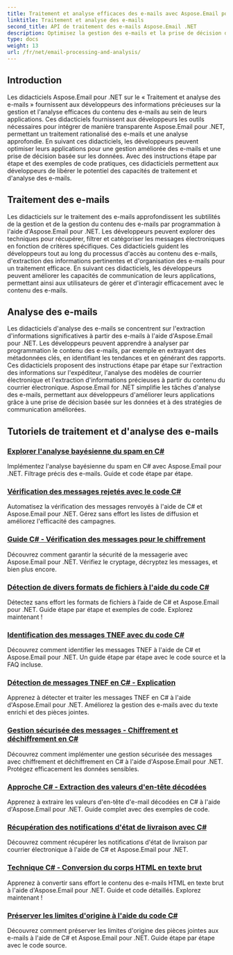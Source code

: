 ```yaml
---
title: Traitement et analyse efficaces des e-mails avec Aspose.Email pour .NET
linktitle: Traitement et analyse des e-mails
second_title: API de traitement des e-mails Aspose.Email .NET
description: Optimisez la gestion des e-mails et la prise de décision de votre application avec les didacticiels Aspose.Email for .NET sur le traitement rationalisé des e-mails et l'analyse approfondie. Apprenez à récupérer, organiser et analyser le contenu des e-mails par programmation. Explorez des exemples pratiques de stratégies de communication améliorées et basées sur les données.
type: docs
weight: 13
url: /fr/net/email-processing-and-analysis/
---
```


## Introduction

Les didacticiels Aspose.Email pour .NET sur le « Traitement et analyse des e-mails » fournissent aux développeurs des informations précieuses sur la gestion et l'analyse efficaces du contenu des e-mails au sein de leurs applications. Ces didacticiels fournissent aux développeurs les outils nécessaires pour intégrer de manière transparente Aspose.Email pour .NET, permettant un traitement rationalisé des e-mails et une analyse approfondie. En suivant ces didacticiels, les développeurs peuvent optimiser leurs applications pour une gestion améliorée des e-mails et une prise de décision basée sur les données. Avec des instructions étape par étape et des exemples de code pratiques, ces didacticiels permettent aux développeurs de libérer le potentiel des capacités de traitement et d'analyse des e-mails.

## Traitement des e-mails

Les didacticiels sur le traitement des e-mails approfondissent les subtilités de la gestion et de la gestion du contenu des e-mails par programmation à l'aide d'Aspose.Email pour .NET. Les développeurs peuvent explorer des techniques pour récupérer, filtrer et catégoriser les messages électroniques en fonction de critères spécifiques. Ces didacticiels guident les développeurs tout au long du processus d'accès au contenu des e-mails, d'extraction des informations pertinentes et d'organisation des e-mails pour un traitement efficace. En suivant ces didacticiels, les développeurs peuvent améliorer les capacités de communication de leurs applications, permettant ainsi aux utilisateurs de gérer et d'interagir efficacement avec le contenu des e-mails.

## Analyse des e-mails

Les didacticiels d'analyse des e-mails se concentrent sur l'extraction d'informations significatives à partir des e-mails à l'aide d'Aspose.Email pour .NET. Les développeurs peuvent apprendre à analyser par programmation le contenu des e-mails, par exemple en extrayant des métadonnées clés, en identifiant les tendances et en générant des rapports. Ces didacticiels proposent des instructions étape par étape sur l'extraction des informations sur l'expéditeur, l'analyse des modèles de courrier électronique et l'extraction d'informations précieuses à partir du contenu du courrier électronique. Aspose.Email for .NET simplifie les tâches d'analyse des e-mails, permettant aux développeurs d'améliorer leurs applications grâce à une prise de décision basée sur les données et à des stratégies de communication améliorées.

## Tutoriels de traitement et d'analyse des e-mails
### [Explorer l'analyse bayésienne du spam en C#](./exploring-bayesian-spam-analysis-in-csharp/)
Implémentez l'analyse bayésienne du spam en C# avec Aspose.Email pour .NET. Filtrage précis des e-mails. Guide et code étape par étape.
### [Vérification des messages rejetés avec le code C#](./verifying-bounced-messages-with-csharp-code/)
Automatisez la vérification des messages renvoyés à l'aide de C# et Aspose.Email pour .NET. Gérez sans effort les listes de diffusion et améliorez l'efficacité des campagnes. 
### [Guide C# - Vérification des messages pour le chiffrement](./csharp-guide-checking-messages-for-encryption/)
Découvrez comment garantir la sécurité de la messagerie avec Aspose.Email pour .NET. Vérifiez le cryptage, décryptez les messages, et bien plus encore.
### [Détection de divers formats de fichiers à l'aide du code C#](./detecting-various-file-formats-using-csharp-code/)
Détectez sans effort les formats de fichiers à l’aide de C# et Aspose.Email pour .NET. Guide étape par étape et exemples de code. Explorez maintenant !
### [Identification des messages TNEF avec du code C#](./identifying-tnef-messages-with-csharp-code/)
Découvrez comment identifier les messages TNEF à l'aide de C# et Aspose.Email pour .NET. Un guide étape par étape avec le code source et la FAQ incluse.
### [Détection de messages TNEF en C# - Explication](./tnef-message-detection-in-csharp-explained/)
Apprenez à détecter et traiter les messages TNEF en C# à l'aide d'Aspose.Email pour .NET. Améliorez la gestion des e-mails avec du texte enrichi et des pièces jointes.
### [Gestion sécurisée des messages - Chiffrement et déchiffrement en C#](./secure-message-handling-encryption-and-decryption-in-csharp/)
Découvrez comment implémenter une gestion sécurisée des messages avec chiffrement et déchiffrement en C# à l'aide d'Aspose.Email pour .NET. Protégez efficacement les données sensibles.
### [Approche C# - Extraction des valeurs d'en-tête décodées](./csharp-approach-extracting-decoded-header-values/)
Apprenez à extraire les valeurs d'en-tête d'e-mail décodées en C# à l'aide d'Aspose.Email pour .NET. Guide complet avec des exemples de code.
### [Récupération des notifications d'état de livraison avec C#](./retrieving-delivery-status-notifications-with-csharp/)
Découvrez comment récupérer les notifications d'état de livraison par courrier électronique à l'aide de C# et Aspose.Email pour .NET.
### [Technique C# - Conversion du corps HTML en texte brut](./csharp-technique-converting-html-body-to-plain-text/)
Apprenez à convertir sans effort le contenu des e-mails HTML en texte brut à l'aide d'Aspose.Email pour .NET. Guide et code détaillés. Explorez maintenant !
### [Préserver les limites d'origine à l'aide du code C#](./preserving-original-boundaries-using-csharp-code/)
Découvrez comment préserver les limites d'origine des pièces jointes aux e-mails à l'aide de C# et Aspose.Email pour .NET. Guide étape par étape avec le code source.